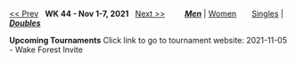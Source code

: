 [<< Prev](men_doubles_2143.md) &nbsp; **WK 44 - Nov 1-7, 2021** &nbsp; [Next >>](men_doubles_2145.md) &nbsp;&nbsp;&nbsp;&nbsp;&nbsp;&nbsp;&nbsp; [***Men***](./men_doubles_2144.md) &#124; [Women](./women_doubles_2144.md) &nbsp;&nbsp;&nbsp;&nbsp;&nbsp; [Singles](./men_singles_2144.md) &#124; [***Doubles***](./men_doubles_2144.md)

**Upcoming Tournaments**
Click link to go to tournament website:
  2021-11-05 - Wake Forest Invite